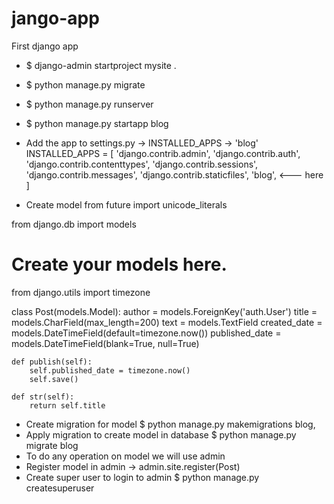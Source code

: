 # jango-app
First django app

* $ django-admin startproject mysite .
* $ python manage.py migrate
* $ python manage.py runserver
* $ python manage.py startapp blog
* Add the app to settings.py -> INSTALLED_APPS -> 'blog'
INSTALLED_APPS = [
	'django.contrib.admin',
	'django.contrib.auth',
	'django.contrib.contenttypes',
	'django.contrib.sessions',
	'django.contrib.messages',
	'django.contrib.staticfiles',
	'blog', <--- here
]

* Create model
from future import unicode_literals

from django.db import models

# Create your models here.
from django.utils import timezone


class Post(models.Model):
	author = models.ForeignKey('auth.User')
	title = models.CharField(max_length=200)
	text = models.TextField
	created_date = models.DateTimeField(default=timezone.now())
	published_date = models.DateTimeField(blank=True, null=True)

	def publish(self):
		self.published_date = timezone.now()
		self.save()

	def str(self):
		return self.title
* Create migration for model $ python manage.py makemigrations blog, 
* Apply migration to create model in database $ python manage.py migrate blog
* To do any operation on model we will use admin
* Register model in admin → admin.site.register(Post)
* Create super user to login to admin $ python manage.py createsuperuser
